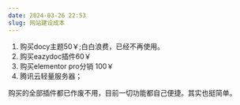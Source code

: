 ```yaml
---
date: 2024-03-26 22:53
slug: 网站建设成本
---
```


1. 购买docy主题50￥;白白浪费，已经不再使用。
2. 购买eazydoc插件60￥
3. 购买elementor pro分销 100￥
4. 腾讯云轻量服务器；

购买的全部插件都已作废不用，目前一切功能都自己便捷。其实也挺简单。



<!-- truncate -->
